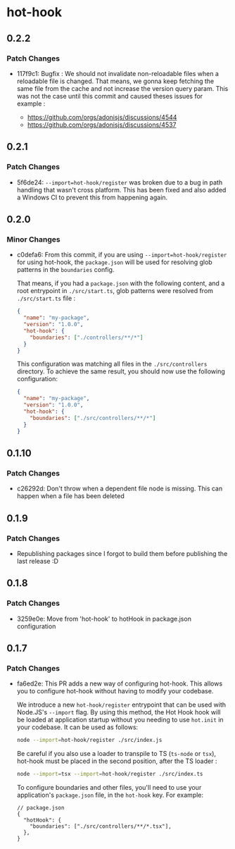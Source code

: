 # hot-hook

## 0.2.2

### Patch Changes

- 117f9c1: Bugfix : We should not invalidate non-reloadable files when a reloadable file is changed. That means, we gonna keep fetching the same file from the cache and not increase the version query param. This was not the case until this commit and caused theses issues for example :

  - https://github.com/orgs/adonisjs/discussions/4544
  - https://github.com/orgs/adonisjs/discussions/4537

## 0.2.1

### Patch Changes

- 5f6de24: `--import=hot-hook/register` was broken due to a bug in path handling that wasn't cross platform. This has been fixed and also added a Windows CI to prevent this from happening again.

## 0.2.0

### Minor Changes

- c0defa6: From this commit, if you are using `--import=hot-hook/register` for using hot-hook, the `package.json` will be used for resolving glob patterns in the `boundaries` config.

  That means, if you had a `package.json` with the following content, and a root entrypoint in `./src/start.ts`, glob patterns were resolved from `./src/start.ts` file :

  ```json
  {
    "name": "my-package",
    "version": "1.0.0",
    "hot-hook": {
      "boundaries": ["./controllers/**/*"]
    }
  }
  ```

  This configuration was matching all files in the `./src/controllers` directory. To achieve the same result, you should now use the following configuration:

  ```json
  {
    "name": "my-package",
    "version": "1.0.0",
    "hot-hook": {
      "boundaries": ["./src/controllers/**/*"]
    }
  }
  ```

## 0.1.10

### Patch Changes

- c26292d: Don't throw when a dependent file node is missing. This can happen when a file has been deleted

## 0.1.9

### Patch Changes

- Republishing packages since I forgot to build them before publishing the last release :D

## 0.1.8

### Patch Changes

- 3259e0e: Move from 'hot-hook' to hotHook in package.json configuration

## 0.1.7

### Patch Changes

- fa6ed2e: This PR adds a new way of configuring hot-hook. This allows you to configure hot-hook without having to modify your codebase.

  We introduce a new `hot-hook/register` entrypoint that can be used with Node.JS's `--import` flag. By using this method, the Hot Hook hook will be loaded at application startup without you needing to use `hot.init` in your codebase. It can be used as follows:

  ```bash
  node --import=hot-hook/register ./src/index.js
  ```

  Be careful if you also use a loader to transpile to TS (`ts-node` or `tsx`), hot-hook must be placed in the second position, after the TS loader :

  ```bash
  node --import=tsx --import=hot-hook/register ./src/index.ts
  ```

  To configure boundaries and other files, you'll need to use your application's `package.json` file, in the `hot-hook` key. For example:

  ```jsonc
  // package.json
  {
    "hotHook": {
      "boundaries": ["./src/controllers/**/*.tsx"],
    },
  }
  ```

